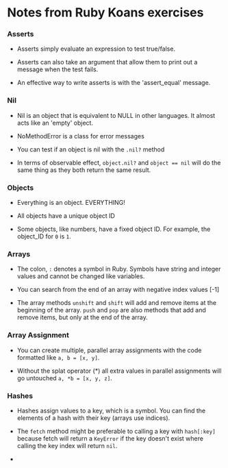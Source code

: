 # Notes from Ruby Koans exercises

### Asserts

* Asserts simply evaluate an expression to test true/false.

* Asserts can also take an argument that allow them to print out a
  message when the test fails.

* An effective way to write asserts is with the 'assert_equal' message.

### Nil

* Nil is an object that is equivalent to NULL in other languages. It almost
  acts like an 'empty' object.
  
* NoMethodError is a class for error messages

* You can test if an object is nil with the `.nil?` method

* In terms of observable effect, `object.nil?` and `object == nil` will
  do the same thing as they both return the same result.

### Objects

* Everything is an object. EVERYTHING!

* All objects have a unique object ID

* Some objects, like numbers, have a fixed object ID.
  For example, the object_ID for `0` is `1`.

### Arrays

* The colon, `:` denotes a symbol in Ruby. Symbols have string and integer 
  values and cannot be changed like variables. 

* You can search from the end of an array with negative index values [-1]

* The array methods `unshift` and `shift` will add and remove items at the
  beginning of the array. `push` and `pop` are also methods that add and
  remove items, but only at the end of the array.

### Array Assignment

* You can create multiple, parallel array assignments with the code
  formatted like `a, b = [x, y]`.
  
* Without the splat operator (*) all extra values in parallel assignments
  will go untouched `a, *b = [x, y, z]`.

### Hashes

* Hashes assign values to a key, which is a symbol. You can find the elements
  of a hash with their key (arrays use indices).

* The `fetch` method might be preferable to calling a key with `hash[:key]`
  because fetch will return a `KeyError` if the key doesn't exist where
  calling the key index will return `nil`.
  
* 
